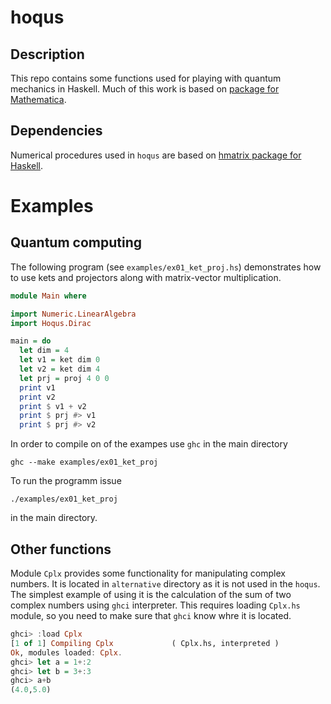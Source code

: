 # hoqus

## Description

This repo contains some functions used for playing with quantum mechanics in
Haskell. Much of this work is based on [package for
Mathematica](https://zksi.iitis.pl/wiki/projects:mathematica-qi).

## Dependencies

Numerical procedures used in ```hoqus``` are based on [hmatrix package for
Haskell](https://hackage.haskell.org/package/hmatrix).

# Examples

## Quantum computing

The following program (see ```examples/ex01_ket_proj.hs```) demonstrates how to
use kets and projectors along with matrix-vector multiplication.

```haskell
module Main where

import Numeric.LinearAlgebra
import Hoqus.Dirac

main = do
  let dim = 4
  let v1 = ket dim 0
  let v2 = ket dim 4
  let prj = proj 4 0 0
  print v1
  print v2
  print $ v1 + v2
  print $ prj #> v1
  print $ prj #> v2
```

In order to compile on of the exampes use ```ghc``` in the main directory

```
ghc --make examples/ex01_ket_proj
```

To run the programm issue

```
./examples/ex01_ket_proj
```

in the main directory.

## Other functions

Module ```Cplx``` provides some functionality for manipulating complex numbers.
It is located in ```alternative``` directory as it is not used in the
```hoqus```. The simplest example of using it is the calculation of the sum of
two complex numbers using ```ghci``` interpreter. This requires loading
```Cplx.hs``` module, so you need to make sure that ```ghci``` know whre it is
located.

```haskell
ghci> :load Cplx
[1 of 1] Compiling Cplx             ( Cplx.hs, interpreted )
Ok, modules loaded: Cplx.
ghci> let a = 1+:2
ghci> let b = 3+:3
ghci> a+b
(4.0,5.0)
```

